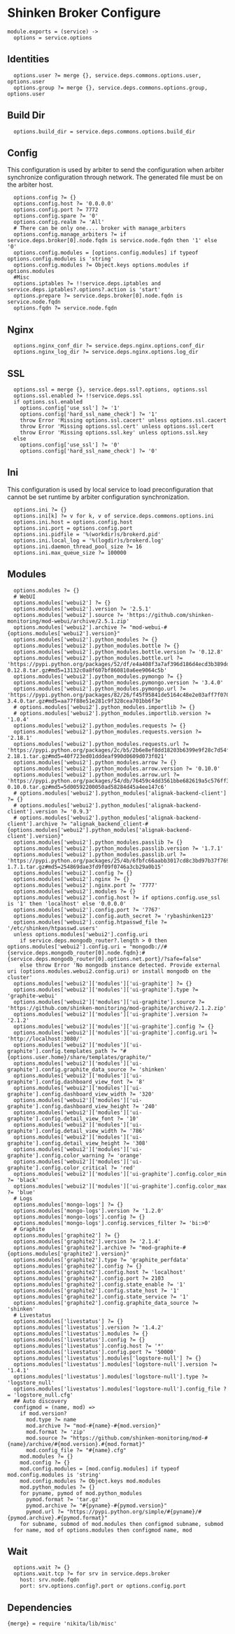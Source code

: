 
# Shinken Broker Configure

    module.exports = (service) ->
      options = service.options

## Identities

      options.user ?= merge {}, service.deps.commons.options.user, options.user
      options.group ?= merge {}, service.deps.commons.options.group, options.user

## Build Dir

      options.build_dir = service.deps.commons.options.build_dir

## Config

This configuration is used by arbiter to send the configuration when arbiter
synchronize configuration through network. The generated file must be on the
arbiter host.

      options.config ?= {}
      options.config.host ?= '0.0.0.0'
      options.config.port ?= 7772
      options.config.spare ?= '0'
      options.config.realm ?= 'All'
      # There can be only one.... broker with manage_arbiters
      options.config.manage_arbiters ?= if service.deps.broker[0].node.fqdn is service.node.fqdn then '1' else '0'
      options.config.modules = [options.config.modules] if typeof options.config.modules is 'string'
      options.config.modules ?= Object.keys options.modules if options.modules
      #Misc
      options.iptables ?= !!service.deps.iptables and service.deps.iptables?.options?.action is 'start'
      options.prepare ?= service.deps.broker[0].node.fqdn is service.node.fqdn
      options.fqdn ?= service.node.fqdn

## Nginx
      
      options.nginx_conf_dir ?= service.deps.nginx.options.conf_dir
      options.nginx_log_dir ?= service.deps.nginx.options.log_dir

## SSL

      options.ssl = merge {}, service.deps.ssl?.options, options.ssl
      options.ssl.enabled ?= !!service.deps.ssl
      if options.ssl.enabled
        options.config['use_ssl'] ?= '1'
        options.config['hard_ssl_name_check'] ?= '1'
        throw Error 'Missing options.ssl.cacert' unless options.ssl.cacert
        throw Error 'Missing options.ssl.cert' unless options.ssl.cert
        throw Error 'Missing options.ssl.key' unless options.ssl.key
      else
        options.config['use_ssl'] ?= '0'
        options.config['hard_ssl_name_check'] ?= '0'

## Ini

This configuration is used by local service to load preconfiguration that cannot
be set runtime by arbiter configuration synchronization.

      options.ini ?= {}
      options.ini[k] ?= v for k, v of service.deps.commons.options.ini
      options.ini.host = options.config.host
      options.ini.port = options.config.port
      options.ini.pidfile = '%(workdir)s/brokerd.pid'
      options.ini.local_log = '%(logdir)s/brokerd.log'
      options.ini.daemon_thread_pool_size ?= 16
      options.ini.max_queue_size ?= 100000

## Modules

      options.modules ?= {}
      # WebUI
      options.modules['webui2'] ?= {}
      options.modules['webui2'].version ?= '2.5.1'
      options.modules['webui2'].source ?= 'https://github.com/shinken-monitoring/mod-webui/archive/2.5.1.zip'
      options.modules['webui2'].archive ?= "mod-webui-#{options.modules['webui2'].version}"
      options.modules['webui2'].python_modules ?= {}
      options.modules['webui2'].python_modules.bottle ?= {}
      options.modules['webui2'].python_modules.bottle.version ?= '0.12.8'
      options.modules['webui2'].python_modules.bottle.url ?= 'https://pypi.python.org/packages/52/df/e4a408f3a7af396d186d4ecd3b389dd764f0f943b4fa8d257bfe7b49d343/bottle-0.12.8.tar.gz#md5=13132c0a8f607bf860810a6ee9064c5b'
      options.modules['webui2'].python_modules.pymongo ?= {}
      options.modules['webui2'].python_modules.pymongo.version ?= '3.4.0'
      options.modules['webui2'].python_modules.pymongo.url ?= 'https://pypi.python.org/packages/82/26/f45f95841de5164c48e2e03aff7f0702e22cef2336238d212d8f93e91ea8/pymongo-3.4.0.tar.gz#md5=aa77f88e51e281c9f328cea701bb6f3e'
      # options.modules['webui2'].python_modules.importlib ?= {}
      # options.modules['webui2'].python_modules.importlib.version ?= '1.0.4'
      options.modules['webui2'].python_modules.requests ?= {}
      options.modules['webui2'].python_modules.requests.version ?= '2.18.1'
      options.modules['webui2'].python_modules.requests.url ?= 'https://pypi.python.org/packages/2c/b5/2b6e8ef8dd18203b6399e9f28c7d54f6de7b7549853fe36d575bd31e29a7/requests-2.18.1.tar.gz#md5=40f723ed01dddeaf990d0609d073f021'
      options.modules['webui2'].python_modules.arrow ?= {}
      options.modules['webui2'].python_modules.arrow.version ?= '0.10.0'
      options.modules['webui2'].python_modules.arrow.url ?= 'https://pypi.python.org/packages/54/db/76459c4dd3561bbe682619a5c576ff30c42e37c2e01900ed30a501957150/arrow-0.10.0.tar.gz#md5=5d00592200050ad58284d45a4ee147c6'
      # options.modules['webui2'].python_modules['alignak-backend-client'] ?= {}
      # options.modules['webui2'].python_modules['alignak-backend-client'].version ?= '0.9.3'
      # options.modules['webui2'].python_modules['alignak-backend-client'].archive ?= "alignak_backend_client-#{options.modules['webui2'].python_modules['alignak-backend-client'].version}"
      options.modules['webui2'].python_modules.passlib ?= {}
      options.modules['webui2'].python_modules.passlib.version ?= '1.7.1'
      options.modules['webui2'].python_modules.passlib.url ?= 'https://pypi.python.org/packages/25/4b/6fbfc66aabb3017cd8c3bd97b37f769d7503ead2899bf76e570eb91270de/passlib-1.7.1.tar.gz#md5=254869dae3fd9f09f0746a3cb29a0b15'
      options.modules['webui2'].config ?= {}
      options.modules['webui2'].nginx ?= {}
      options.modules['webui2'].nginx.port ?= '7777'
      options.modules['webui2'].modules ?= {}
      options.modules['webui2'].config.host ?= if options.config.use_ssl is '1' then 'localhost' else '0.0.0.0'
      options.modules['webui2'].config.port ?= '7767'
      options.modules['webui2'].config.auth_secret ?= 'rybashinken123'
      options.modules['webui2'].config.htpasswd_file ?= '/etc/shinken/htpasswd.users'
      unless options.modules['webui2'].config.uri
        if service.deps.mongodb_router?.length > 0 then options.modules['webui2'].config.uri = "mongodb://#{service.deps.mongodb_router[0].node.fqdn}:#{service.deps.mongodb_router[0].options.net.port}/?safe=false"
        else throw Error 'No mongodb instance detected. Provide external uri (options.modules.webui2.config.uri) or install mongodb on the cluster'
      options.modules['webui2']['modules']['ui-graphite'] ?= {}
      options.modules['webui2']['modules']['ui-graphite'].type ?= 'graphite-webui'
      options.modules['webui2']['modules']['ui-graphite'].source ?= 'https://github.com/shinken-monitoring/mod-graphite/archive/2.1.2.zip'
      options.modules['webui2']['modules']['ui-graphite'].version ?= '2.1.2'
      options.modules['webui2']['modules']['ui-graphite'].config ?= {}
      options.modules['webui2']['modules']['ui-graphite'].config.uri ?= 'http://localhost:3080/'
      options.modules['webui2']['modules']['ui-graphite'].config.templates_path ?= "#{options.user.home}/share/templates/graphite/"
      options.modules['webui2']['modules']['ui-graphite'].config.graphite_data_source ?= 'shinken'
      options.modules['webui2']['modules']['ui-graphite'].config.dashboard_view_font ?= '8'
      options.modules['webui2']['modules']['ui-graphite'].config.dashboard_view_width ?= '320'
      options.modules['webui2']['modules']['ui-graphite'].config.dashboard_view_height ?= '240'
      options.modules['webui2']['modules']['ui-graphite'].config.detail_view_font ?= '10'
      options.modules['webui2']['modules']['ui-graphite'].config.detail_view_width ?= '786'
      options.modules['webui2']['modules']['ui-graphite'].config.detail_view_height ?= '308'
      options.modules['webui2']['modules']['ui-graphite'].config.color_warning ?= 'orange'
      options.modules['webui2']['modules']['ui-graphite'].config.color_critical ?= 'red'
      options.modules['webui2']['modules']['ui-graphite'].config.color_min ?= 'black'
      options.modules['webui2']['modules']['ui-graphite'].config.color_max ?= 'blue'
      # Logs
      options.modules['mongo-logs'] ?= {}
      options.modules['mongo-logs'].version ?= '1.2.0'
      options.modules['mongo-logs'].config ?= {}
      options.modules['mongo-logs'].config.services_filter ?= 'bi:>0'
      # Graphite
      options.modules['graphite2'] ?= {}
      options.modules['graphite2'].version ?= '2.1.4'
      options.modules['graphite2'].archive ?= "mod-graphite-#{options.modules['graphite2'].version}"
      options.modules['graphite2'].type ?= 'graphite_perfdata'
      options.modules['graphite2'].config ?= {}
      options.modules['graphite2'].config.host ?= 'localhost'
      options.modules['graphite2'].config.port ?= 2103
      options.modules['graphite2'].config.state_enable ?= '1'
      options.modules['graphite2'].config.state_host ?= '1'
      options.modules['graphite2'].config.state_service ?= '1'
      options.modules['graphite2'].config.graphite_data_source ?= 'shinken'
      # Livestatus
      options.modules['livestatus'] ?= {}
      options.modules['livestatus'].version ?= '1.4.2'
      options.modules['livestatus'].modules ?= {}
      options.modules['livestatus'].config ?= {}
      options.modules['livestatus'].config.host ?= '*'
      options.modules['livestatus'].config.port ?= '50000'
      options.modules['livestatus'].modules['logstore-null'] ?= {}
      options.modules['livestatus'].modules['logstore-null'].version ?= '1.4.1'
      options.modules['livestatus'].modules['logstore-null'].type ?= 'logstore_null'
      options.modules['livestatus'].modules['logstore-null'].config_file ?= 'logstore_null.cfg'
      ## Auto discovery
      configmod = (name, mod) =>
        if mod.version?
          mod.type ?= name
          mod.archive ?= "mod-#{name}-#{mod.version}"
          mod.format ?= 'zip'
          mod.source ?= "https://github.com/shinken-monitoring/mod-#{name}/archive/#{mod.version}.#{mod.format}"
          mod.config_file ?= "#{name}.cfg"
        mod.modules ?= {}
        mod.config ?= {}
        mod.config.modules = [mod.config.modules] if typeof mod.config.modules is 'string'
        mod.config.modules ?= Object.keys mod.modules
        mod.python_modules ?= {}
        for pyname, pymod of mod.python_modules
          pymod.format ?= 'tar.gz'
          pymod.archive ?= "#{pyname}-#{pymod.version}"
          pymod.url ?= "https://pypi.python.org/simple/#{pyname}/#{pymod.archive}.#{pymod.format}"
        for subname, submod of mod.modules then configmod subname, submod
      for name, mod of options.modules then configmod name, mod

## Wait

      options.wait ?= {}
      options.wait.tcp ?= for srv in service.deps.broker
        host: srv.node.fqdn
        port: srv.options.config?.port or options.config.port

## Dependencies

    {merge} = require 'nikita/lib/misc'
